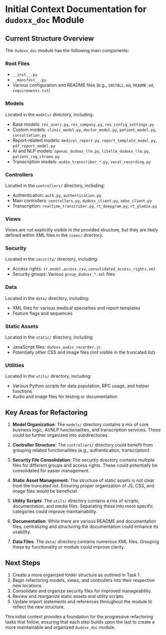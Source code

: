 # Initial Context Documentation for `dudoxx_doc` Module

## Current Structure Overview

The `dudoxx_doc` module has the following main components:

### Root Files
- `__init__.py`
- `__manifest__.py`
- Various configuration and README files (e.g., `INSTALL.md`, `README.md`, `requirements.txt`)

### Models
Located in the `models/` directory, including:
- Base models: `res_users.py`, `res_company.py`, `res_config_settings.py`
- Custom models: `clinic_model.py`, `doctor_model.py`, `patient_model.py`, `consultation.py`
- Report-related models: `medical_report.py`, `report_template_model.py`, `pdf_report_model.py`
- AI and NLP models: `openai_dudoxx_llm.py`, `litellm_dudoxx_llm.py`, `patient_rag_chroma.py`
- Transcription models: `audio_transcriber_*.py`, `vocal_recording.py`

### Controllers
Located in the `controllers/` directory, including:
- Authentication: `auth.py`, `authentication.py`
- Main controllers: `controllers.py`, `dudoxx_client.py`, `odoo_client.py`
- Transcription: `realtime_transcriber.py`, `rt_deepgram.py`, `rt_gladia.py`

### Views
Views are not explicitly visible in the provided structure, but they are likely defined within XML files in the `views/` directory.

### Security
Located in the `security/` directory, including:
- Access rights: `ir.model.access.csv`, `consolidated_access_rights.xml`
- Security groups: Various `group_dudoxx_*.xml` files

### Data
Located in the `data/` directory, including:
- XML files for various medical specialties and report templates
- Feature flags and sequences

### Static Assets
Located in the `static/` directory, including:
- JavaScript files: `dudoxx_audio_recorder.js`
- Potentially other CSS and image files (not visible in the truncated list)

### Utilities
Located in the `utils/` directory, including:
- Various Python scripts for data population, RPC usage, and helper functions
- Audio and image files for testing or documentation

## Key Areas for Refactoring

1. **Model Organization**: The `models/` directory contains a mix of core business logic, AI/NLP functionalities, and transcription services. These could be further organized into subdirectories.

2. **Controller Structure**: The `controllers/` directory could benefit from grouping related functionalities (e.g., authentication, transcription).

3. **Security File Consolidation**: The security directory contains multiple files for different groups and access rights. These could potentially be consolidated for easier management.

4. **Static Asset Management**: The structure of static assets is not clear from the truncated list. Ensuring proper organization of JS, CSS, and image files would be beneficial.

5. **Utility Scripts**: The `utils/` directory contains a mix of scripts, documentation, and media files. Separating these into more specific categories could improve maintainability.

6. **Documentation**: While there are various README and documentation files, centralizing and structuring the documentation could enhance its usability.

7. **Data Files**: The `data/` directory contains numerous XML files. Grouping these by functionality or module could improve clarity.

## Next Steps

1. Create a more organized folder structure as outlined in Task 1.
2. Begin refactoring models, views, and controllers into their respective new locations.
3. Consolidate and organize security files for improved manageability.
4. Review and reorganize static assets and utility scripts.
5. Update import statements and references throughout the module to reflect the new structure.

This initial context provides a foundation for the progressive refactoring tasks that follow, ensuring that each step builds upon the last to create a more maintainable and organized `dudoxx_doc` module.